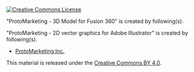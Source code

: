 <a rel="license" href="http://creativecommons.org/licenses/by/4.0/">
  <img alt="Creative Commons License" style="border-width:0" src="https://i.creativecommons.org/l/by/4.0/88x31.png" />
</a>

&quot;<span xmlns:dct="http://purl.org/dc/terms/" href="http://purl.org/dc/dcmitype/StillImage" property="dct:title" rel="dct:type">ProtoMarketing - 3D Model for Fusion 360</span>&quot; is created by following(s).

&quot;<span xmlns:dct="http://purl.org/dc/terms/" href="http://purl.org/dc/dcmitype/StillImage" property="dct:title" rel="dct:type">ProtoMarketing - 2D vector graphics for Adobe Illustrator</span>&quot; is created by following(s).

<ul>
  <li><a xmlns:cc="http://creativecommons.org/ns#" href="http://protomarketing.co.jp" property="cc:attributionName" rel="cc:attributionURL">ProtoMarketing Inc.</a></li>
</ul>

This material is released under the <a rel="license" href="http://creativecommons.org/licenses/by/4.0/">Creative Commons BY 4.0</a>.
